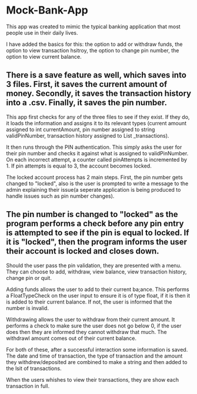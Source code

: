 # Mock-Bank-App

This app was created to mimic the typical banking application that most people use in their daily lives. 

I have added the basics for this: the option to add or withdraw funds, the option to view transaction hsitroy, the option to change pin number, the option to view current balance.

There is a save feature as well, which saves into 3 files. First, it saves the current amount of money. Secondly, it saves the transaction history into a .csv. Finally, it saves the pin number.
-------------------------------------------------------------------------------------------------------------------------------------------------------------------------------------------------

This app first checks for any of the three files to see if they exist.
If they do, it loads the information and assigns it to its relevant types 
(current amount assigned to int currentAmount, pin number assigned to string validPinNumber, transaction history assigned to List<string> _transactions).

It then runs through the PIN authentication. This simply asks the user for their pin number and checks it against what is assigned to validPinNumber.
On each incorrect attempt, a counter called pinAttempts is incremented by 1.
If pin attempts is equal to 3, the account becomes locked. 

The locked account process has 2 main steps.
First, the pin number gets changed to "locked", also is the user is prompted to write a message to the admin explaining their issue(a seperate application is being produced to handle issues such as pin number changes).

The pin number is changed to "locked" as the program performs a check before any pin entry is attempted to see if the pin is equal to locked. 
If it is "locked", then the program informs the user their account is locked and closes down.
-----------------------------------------------------------------------------------------------------------------------------------------------------------------------------------------------------------------------------

Should the user pass the pin validation, they are presented with a menu. They can choose to add, withdraw, view balance, view transaction history, change pin or quit.

Adding funds allows the user to add to their current ba;ance. This performs a FloatTypeCheck on the user input to ensure it is of type float, if it is then it is added to their current balance.
If not, the user is informed that the number is invalid.

Withdrawing allows the user to withdraw from their current amount. It performs a check to make sure the user does not go below 0, if the user does then they are informed they cannot withdraw that much. 
The withdrawl amount comes out of their current balance.

For both of these, after a successful interaction some information is saved. The date and time of transaction, the type of transaction and the amount they withdrew/deposited are combined to make a string and then added to
the lsit of transactions. 

When the users whishes to view their transactions, they are show each transaction in full. 

